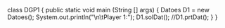 class DGP1 {
	public static void main (String [] args) {
	Datoes D1 = new Datoes();
	System.out.println("\n\tPlayer 1:");
	D1.solDat();
	//D1.prtDat();
	}
}	
